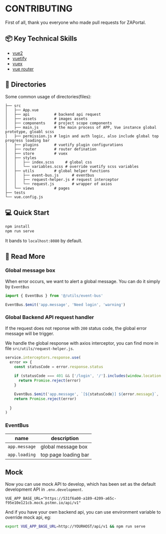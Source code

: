# CONTRIBUTING

First of all, thank you everyone who made pull requests for ZAPortal.

## 📦 Key Technical Skills

- [vue2](https://v2.vuejs.org/)
- [vuetify](https://vuetifyjs.com/)
- [vuex](https://vuex.vuejs.org/)
- [vue router](https://router.vuejs.org/)

## 📁 Directories

Some common usage of directories(files):

```shell
├── src
│   ├── App.vue
│   ├── api           # backend api request
│   ├── assets        # images assets
│   ├── components    # project scope components
│   ├── main.js       # the main process of APP, Vue instance global prototype, gloabl scss
│   ├── permission.js # login and auth logic, also include global top progress loading bar
│   ├── plugins       # vuetify plugin configurations
│   ├── router        # router defination
│   ├── store         # vuex
│   ├── styles 
│   │   ├── index.scss     # global css
│   │   └── variables.scss # override vuetify scss variables
│   ├── utils         # global helper functions
│   │   ├── event-bus.js      # eventbus
│   │   ├── request-helper.js # request interceptor
│   │   └── request.js        # wrapper of axios
│   └── views         # pages
├── tests
└── vue.config.js
```

## 💻 Quick Start

```bash
npm install
npm run serve
```

It bands to `localhost:8080` by default.

## 🎁 Read More

### Global message box

When error occurs, we want to alert a global message. You can do it simply by `EventBus`

```js
import { EventBus } from '@/utils/event-bus'

EventBus.$emit('app.message', 'Need login', 'warning')
```

### Global Backend API request handler

If the request does not reponse with `200` status code, the global error message will be trigger.

We handle the global response with axios interceptor, you can find more in file `src/utils/request-helper.js`.

```js
service.interceptors.response.use(
  error => {
    const statusCode = error.response.status
    
    if (statusCode === 401 && ['/login', '/'].includes(window.location.pathname)) { // ignore error message
      return Promise.reject(error)
    }

    EventBus.$emit('app.message', `[${statusCode}] ${error.message}`, 'error')
    return Promise.reject(error)
    
  }
)
```


### EventBus

| name            | description       |
|-                |-                  |
| `app.message`   | global message box|
| `app.loading`   | top page loading bar |


## Mock

Now you can use mock API to develop, which has been set as the default development API in `.env.development`.

```dotenv
VUE_APP_BASE_URL="https://531f6a00-a189-4209-a65c-f95e10e121cb.mock.pstmn.io/api/v1"
```
And if you have your own backend api, you can use environment variable to override mock api, eg:

```bash
export VUE_APP_BASE_URL=http://YOURHOST/api/v1 && npm run serve 
```
